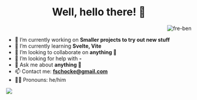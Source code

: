 <h1 align="center">
  Well, hello there! 🦝
</h1>
<p align="right"> <img src="https://komarev.com/ghpvc/?username=fre-ben&label=Profile%20views&color=d93a7c&style=flat" alt="fre-ben" /> </p>


- 🔭 I’m currently working on **Smaller projects to try out new stuff**
- 🌱 I’m currently learning **Svelte, Vite**
- 👯 I’m looking to collaborate on **anything 🦝**
- 🤔 I’m looking for help with **-**
- 💬 Ask me about **anything 🦝**
- 📫 Contact me: **fschocke@gmail.com**
- 🏳️‍🌈 Pronouns: he/him
  
  
<p><img align="left" src="https://github-readme-stats.vercel.app/api/top-langs/?username=fre-ben&layout=compact&theme=radical&hide=ruby"></p>


 <!--
**fre-ben/fre-ben** is a ✨ _special_ ✨ repository because its `README.md` (this file) appears on your GitHub profile.
Here are some ideas to get you started:
- 
- 😄 Pronouns: ...
- 
-->
